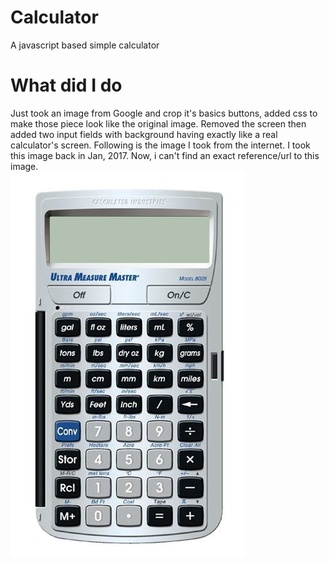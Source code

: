 # Calculator
A javascript based simple calculator

# What did I do
Just took an image from Google and crop it's basics buttons, added css to make those piece look like the original image. Removed the screen then added two input fields with background having exactly like a real calculator's screen. Following is the image I took from the internet. I took this image back in Jan, 2017. Now, i can't find an exact reference/url to this image.  
![Calculator](assets/images/poi.jpg) 
